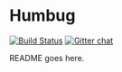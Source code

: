 # Humbug

[![Build Status](https://magnum.travis-ci.com/CommBank/humbug.svg?token=A3xq7fpHLyey1yCrNASy&branch=master)](https://magnum.travis-ci.com/CommBank/humbug)
[![Gitter chat](https://badges.gitter.im/CommBank/humbug.png)](https://gitter.im/CommBank/humbug)

README goes here.
